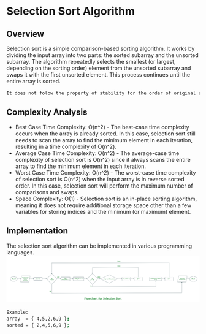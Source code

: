 # Selection Sort Algorithm

## Overview

Selection sort is a simple comparison-based sorting algorithm. It works by dividing the input array into two parts: the sorted subarray and the unsorted subarray. The algorithm repeatedly selects the smallest (or largest, depending on the sorting order) element from the unsorted subarray and swaps it with the first unsorted element. This process continues until the entire array is sorted.

```bash
It does not folow the property of stability for the order of original array.
```
## Complexity Analysis

- Best Case Time Complexity: O(n^2) - The best-case time complexity occurs when the array is already sorted. In this case, selection sort still needs to scan the array to find the minimum element in each iteration, resulting in a time complexity of O(n^2).
- Average Case Time Complexity: O(n^2) - The average-case time complexity of selection sort is O(n^2) since it always scans the entire array to find the minimum element in each iteration.
- Worst Case Time Complexity: O(n^2) - The worst-case time complexity of selection sort is O(n^2) when the input array is in reverse sorted order. In this case, selection sort will perform the maximum number of comparisons and swaps.
- Space Complexity: O(1) - Selection sort is an in-place sorting algorithm, meaning it does not require additional storage space other than a few variables for storing indices and the minimum (or maximum) element.

## Implementation

The selection sort algorithm can be implemented in various programming languages.
![Diagram: ](https://github.com/ha7890846/DSA_with_Cpp/blob/main/diagram/Selection-Sort-Flowhchart.png)


```bash 
Example:
array  = { 4,5,2,6,9 };
sorted = { 2,4,5,6,9 };